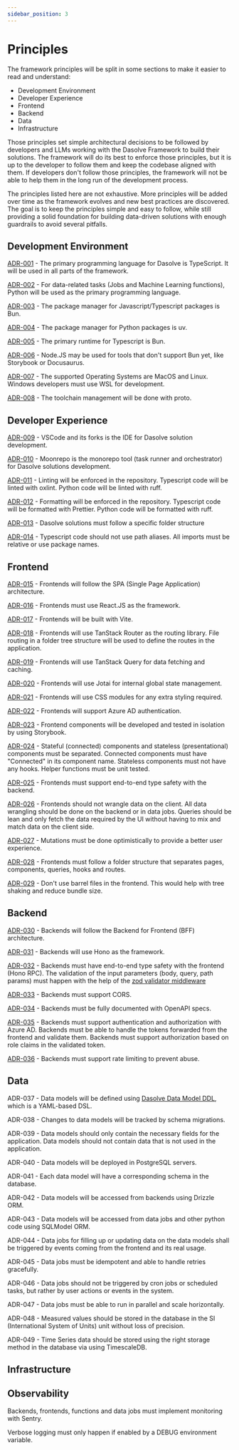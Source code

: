 ```yaml
---
sidebar_position: 3
---
```


# Principles

The framework principles will be split in some sections to make it easier to read and understand:

- Development Environment
- Developer Experience
- Frontend
- Backend
- Data
- Infrastructure

Those principles set simple architectural decisions to be followed by developers and LLMs working with the Dasolve Framework to build their solutions. The framework will do its best to enforce those principles, but it is up to the developer to follow them and keep the codebase aligned with them. If developers don't follow those principles, the framework will not be able to help them in the long run of the development process.

The principles listed here are not exhaustive. More principles will be added over time as the framework evolves and new best practices are discovered. The goal is to keep the principles simple and easy to follow, while still providing a solid foundation for building data-driven solutions with enough guardrails to avoid several pitfalls.

## Development Environment

[ADR-001](./adrs/ADR-001.md) - The primary programming language for Dasolve is TypeScript. It will be used in all parts of the framework.

[ADR-002](./adrs/ADR-002.md) - For data-related tasks (Jobs and Machine Learning functions), Python will be used as the primary programming language.

[ADR-003](./adrs/ADR-003.md) - The package manager for Javascript/Typescript packages is Bun.

[ADR-004](./adrs/ADR-004.md) - The package manager for Python packages is uv.

[ADR-005](./adrs/ADR-005.md) - The primary runtime for Typescript is Bun.

[ADR-006](./adrs/ADR-006.md) - Node.JS may be used for tools that don't support Bun yet, like Storybook or Docusaurus.

[ADR-007](./adrs/ADR-007.md) - The supported Operating Systems are MacOS and Linux. Windows developers must use WSL for development.

[ADR-008](./adrs/ADR-008.md) - The toolchain management will be done with proto.

## Developer Experience

[ADR-009](./adrs/ADR-009.md) - VSCode and its forks is the IDE for Dasolve solution development.

[ADR-010](./adrs/ADR-010.md) - Moonrepo is the monorepo tool (task runner and orchestrator) for Dasolve solutions development.

[ADR-011](./adrs/ADR-011.md) - Linting will be enforced in the repository. Typescript code will be linted with oxlint. Python code will be linted with ruff.

[ADR-012](./adrs/ADR-012.md) - Formatting will be enforced in the repository. Typescript code will be formatted with Prettier. Python code will be formatted with ruff.

[ADR-013](./adrs/ADR-013.md) - Dasolve solutions must follow a specific folder structure

[ADR-014](./adrs/ADR-014.md) - Typescript code should not use path aliases. All imports must be relative or use package names.

## Frontend

[ADR-015](./adrs/ADR-015.md) - Frontends will follow the SPA (Single Page Application) architecture.

[ADR-016](./adrs/ADR-016.md) - Frontends must use React.JS as the framework.

[ADR-017](./adrs/ADR-017.md) - Frontends will be built with Vite.

[ADR-018](./adrs/ADR-018.md) - Frontends will use TanStack Router as the routing library. File routing in a folder tree structure will be used to define the routes in the application.

[ADR-019](./adrs/ADR-019.md) - Frontends will use TanStack Query for data fetching and caching.

[ADR-020](./adrs/ADR-020.md) - Frontends will use Jotai for internal global state management.

[ADR-021](./adrs/ADR-021.md) - Frontends will use CSS modules for any extra styling required.

[ADR-022](./adrs/ADR-022.md) - Frontends will support Azure AD authentication.

[ADR-023](./adrs/ADR-023.md) - Frontend components will be developed and tested in isolation by using Storybook.

[ADR-024](./adrs/ADR-024.md) - Stateful (connected) components and stateless (presentational) components must be separated. Connected components must have "Connected" in its component name. Stateless components must not have any hooks. Helper functions must be unit tested.

[ADR-025](./adrs/ADR-025.md) - Frontends must support end-to-end type safety with the backend.

[ADR-026](./adrs/ADR-026.md) - Frontends should not wrangle data on the client. All data wrangling should be done on the backend or in data jobs. Queries should be lean and only fetch the data required by the UI without having to mix and match data on the client side.

[ADR-027](./adrs/ADR-027.md) - Mutations must be done optimistically to provide a better user experience.

[ADR-028](./adrs/ADR-028.md) - Frontends must follow a folder structure that separates pages, components, queries, hooks and routes.

[ADR-029](./adrs/ADR-029.md) - Don't use barrel files in the frontend. This would help with tree shaking and reduce bundle size.

## Backend

[ADR-030](./adrs/ADR-030.md) - Backends will follow the Backend for Frontend (BFF) architecture.

[ADR-031](./adrs/ADR-031.md) - Backends will use Hono as the framework.

[ADR-032](./adrs/ADR-032.md) - Backends must have end-to-end type safety with the frontend (Hono RPC). The validation of the input parameters (body, query, path params) must happen with the help of the [zod validator middleware](https://github.com/honojs/middleware/tree/main/packages/zod-validator)

[ADR-033](./adrs/ADR-033.md) - Backends must support CORS.

[ADR-034](./adrs/ADR-034.md) - Backends must be fully documented with OpenAPI specs.

[ADR-035](./adrs/ADR-035.md) - Backends must support authentication and authorization with Azure AD. Backends must be able to handle the tokens forwarded from the frontend and validate them. Backends must support authorization based on role claims in the validated token.

[ADR-036](./adrs/ADR-036.md) - Backends must support rate limiting to prevent abuse.

## Data

ADR-037 - Data models will be defined using [Dasolve Data Model DDL](https://github.com/dasolve/data-model-ddl), which is a YAML-based DSL.

ADR-038 - Changes to data models will be tracked by schema migrations.

ADR-039 - Data models should only contain the necessary fields for the application. Data models should not contain data that is not used in the application.

ADR-040 - Data models will be deployed in PostgreSQL servers.

ADR-041 - Each data model will have a corresponding schema in the database.

ADR-042 - Data models will be accessed from backends using Drizzle ORM.

ADR-043 - Data models will be accessed from data jobs and other python code using SQLModel ORM.

ADR-044 - Data jobs for filling up or updating data on the data models shall be triggered by events coming from the frontend and its real usage.

ADR-045 - Data jobs must be idempotent and able to handle retries gracefully.

ADR-046 - Data jobs should not be triggered by cron jobs or scheduled tasks, but rather by user actions or events in the system.

ADR-047 - Data jobs must be able to run in parallel and scale horizontally.

ADR-048 - Measured values should be stored in the database in the SI (International System of Units) unit without loss of precision.

ADR-049 - Time Series data should be stored using the right storage method in the database via using TimescaleDB.

## Infrastructure

## Observability

Backends, frontends, functions and data jobs must implement monitoring with Sentry.

Verbose logging must only happen if enabled by a DEBUG environment variable.
